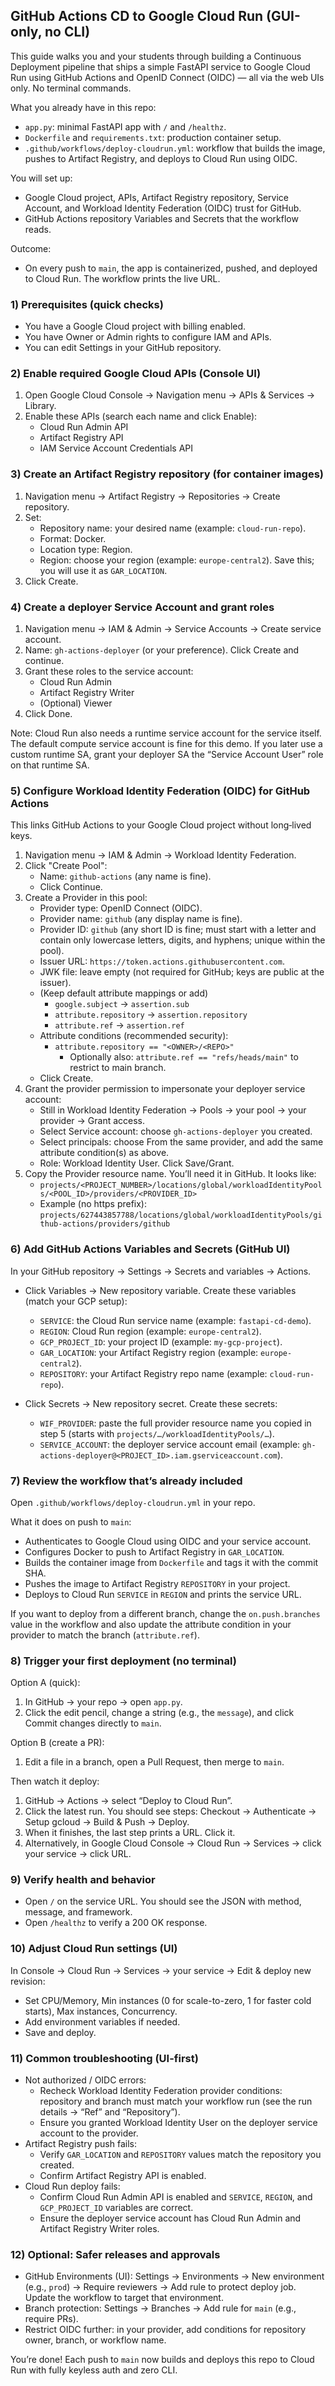 ## GitHub Actions CD to Google Cloud Run (GUI-only, no CLI)

This guide walks you and your students through building a Continuous Deployment pipeline that ships a simple FastAPI service to Google Cloud Run using GitHub Actions and OpenID Connect (OIDC) — all via the web UIs only. No terminal commands.

What you already have in this repo:
- `app.py`: minimal FastAPI app with `/` and `/healthz`.
- `Dockerfile` and `requirements.txt`: production container setup.
- `.github/workflows/deploy-cloudrun.yml`: workflow that builds the image, pushes to Artifact Registry, and deploys to Cloud Run using OIDC.

You will set up:
- Google Cloud project, APIs, Artifact Registry repository, Service Account, and Workload Identity Federation (OIDC) trust for GitHub.
- GitHub Actions repository Variables and Secrets that the workflow reads.

Outcome:
- On every push to `main`, the app is containerized, pushed, and deployed to Cloud Run. The workflow prints the live URL.

### 1) Prerequisites (quick checks)
- You have a Google Cloud project with billing enabled.
- You have Owner or Admin rights to configure IAM and APIs.
- You can edit Settings in your GitHub repository.

### 2) Enable required Google Cloud APIs (Console UI)
1. Open Google Cloud Console → Navigation menu → APIs & Services → Library.
2. Enable these APIs (search each name and click Enable):
   - Cloud Run Admin API
   - Artifact Registry API
   - IAM Service Account Credentials API

### 3) Create an Artifact Registry repository (for container images)
1. Navigation menu → Artifact Registry → Repositories → Create repository.
2. Set:
   - Repository name: your desired name (example: `cloud-run-repo`).
   - Format: Docker.
   - Location type: Region.
   - Region: choose your region (example: `europe-central2`). Save this; you will use it as `GAR_LOCATION`.
3. Click Create.

### 4) Create a deployer Service Account and grant roles
1. Navigation menu → IAM & Admin → Service Accounts → Create service account.
2. Name: `gh-actions-deployer` (or your preference). Click Create and continue.
3. Grant these roles to the service account:
   - Cloud Run Admin
   - Artifact Registry Writer
   - (Optional) Viewer
4. Click Done.

Note: Cloud Run also needs a runtime service account for the service itself. The default compute service account is fine for this demo. If you later use a custom runtime SA, grant your deployer SA the “Service Account User” role on that runtime SA.

### 5) Configure Workload Identity Federation (OIDC) for GitHub Actions
This links GitHub Actions to your Google Cloud project without long‑lived keys.

1. Navigation menu → IAM & Admin → Workload Identity Federation.
2. Click "Create Pool":
   - Name: `github-actions` (any name is fine).
   - Click Continue.
3. Create a Provider in this pool:
   - Provider type: OpenID Connect (OIDC).
   - Provider name: `github` (any display name is fine).
   - Provider ID: `github` (any short ID is fine; must start with a letter and contain only lowercase letters, digits, and hyphens; unique within the pool).
   - Issuer URL: `https://token.actions.githubusercontent.com`.
   - JWK file: leave empty (not required for GitHub; keys are public at the issuer).
   - (Keep default attribute mappings or add)
     - `google.subject` → `assertion.sub`
     - `attribute.repository` → `assertion.repository`
     - `attribute.ref` → `assertion.ref`
   - Attribute conditions (recommended security):
     - `attribute.repository == "<OWNER>/<REPO>"`
       - Optionally also: `attribute.ref == "refs/heads/main"` to restrict to main branch.
   - Click Create.
4. Grant the provider permission to impersonate your deployer service account:
   - Still in Workload Identity Federation → Pools → your pool → your provider → Grant access.
   - Select Service account: choose `gh-actions-deployer` you created.
   - Select principals: choose From the same provider, and add the same attribute condition(s) as above.
   - Role: Workload Identity User. Click Save/Grant.
5. Copy the Provider resource name. You’ll need it in GitHub. It looks like:
   - `projects/<PROJECT_NUMBER>/locations/global/workloadIdentityPools/<POOL_ID>/providers/<PROVIDER_ID>`
   - Example (no https prefix): `projects/627443857788/locations/global/workloadIdentityPools/github-actions/providers/github`
### 6) Add GitHub Actions Variables and Secrets (GitHub UI)
In your GitHub repository → Settings → Secrets and variables → Actions.

- Click Variables → New repository variable. Create these variables (match your GCP setup):
  - `SERVICE`: the Cloud Run service name (example: `fastapi-cd-demo`).
  - `REGION`: Cloud Run region (example: `europe-central2`).
  - `GCP_PROJECT_ID`: your project ID (example: `my-gcp-project`).
  - `GAR_LOCATION`: your Artifact Registry region (example: `europe-central2`).
  - `REPOSITORY`: your Artifact Registry repo name (example: `cloud-run-repo`).

- Click Secrets → New repository secret. Create these secrets:
  - `WIF_PROVIDER`: paste the full provider resource name you copied in step 5 (starts with `projects/…/workloadIdentityPools/…`).
  - `SERVICE_ACCOUNT`: the deployer service account email (example: `gh-actions-deployer@<PROJECT_ID>.iam.gserviceaccount.com`).

### 7) Review the workflow that’s already included
Open `.github/workflows/deploy-cloudrun.yml` in your repo.

What it does on push to `main`:
- Authenticates to Google Cloud using OIDC and your service account.
- Configures Docker to push to Artifact Registry in `GAR_LOCATION`.
- Builds the container image from `Dockerfile` and tags it with the commit SHA.
- Pushes the image to Artifact Registry `REPOSITORY` in your project.
- Deploys to Cloud Run `SERVICE` in `REGION` and prints the service URL.

If you want to deploy from a different branch, change the `on.push.branches` value in the workflow and also update the attribute condition in your provider to match the branch (`attribute.ref`).

### 8) Trigger your first deployment (no terminal)
Option A (quick):
1. In GitHub → your repo → open `app.py`.
2. Click the edit pencil, change a string (e.g., the `message`), and click Commit changes directly to `main`.

Option B (create a PR):
1. Edit a file in a branch, open a Pull Request, then merge to `main`.

Then watch it deploy:
1. GitHub → Actions → select “Deploy to Cloud Run”.
2. Click the latest run. You should see steps: Checkout → Authenticate → Setup gcloud → Build & Push → Deploy.
3. When it finishes, the last step prints a URL. Click it.
4. Alternatively, in Google Cloud Console → Cloud Run → Services → click your service → click URL.

### 9) Verify health and behavior
- Open `/` on the service URL. You should see the JSON with method, message, and framework.
- Open `/healthz` to verify a 200 OK response.

### 10) Adjust Cloud Run settings (UI)
In Console → Cloud Run → Services → your service → Edit & deploy new revision:
- Set CPU/Memory, Min instances (0 for scale-to-zero, 1 for faster cold starts), Max instances, Concurrency.
- Add environment variables if needed.
- Save and deploy.

### 11) Common troubleshooting (UI-first)
- Not authorized / OIDC errors:
  - Recheck Workload Identity Federation provider conditions: repository and branch must match your workflow run (see the run details → “Ref” and “Repository”).
  - Ensure you granted Workload Identity User on the deployer service account to the provider.
- Artifact Registry push fails:
  - Verify `GAR_LOCATION` and `REPOSITORY` values match the repository you created.
  - Confirm Artifact Registry API is enabled.
- Cloud Run deploy fails:
  - Confirm Cloud Run Admin API is enabled and `SERVICE`, `REGION`, and `GCP_PROJECT_ID` variables are correct.
  - Ensure the deployer service account has Cloud Run Admin and Artifact Registry Writer roles.

### 12) Optional: Safer releases and approvals
- GitHub Environments (UI): Settings → Environments → New environment (e.g., `prod`) → Require reviewers → Add rule to protect deploy job. Update the workflow to target that environment.
- Branch protection: Settings → Branches → Add rule for `main` (e.g., require PRs).
- Restrict OIDC further: in your provider, add conditions for repository owner, branch, or workflow name.

You’re done! Each push to `main` now builds and deploys this repo to Cloud Run with fully keyless auth and zero CLI.


